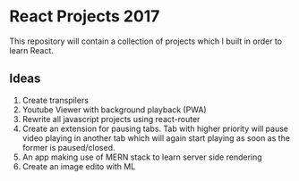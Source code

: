 # React Projects 2017

This repository will contain a collection of projects which I built in order to learn React. 

## Ideas
1. Create transpilers
2. Youtube Viewer with background playback (PWA)
3. Rewrite all javascript projects using react-router
4. Create an extension for pausing tabs. Tab with higher priority will pause video playing in another tab which will again start playing as soon as the former is paused/closed.
5. An app making use of MERN stack to learn server side rendering
6. Create an image edito with ML
